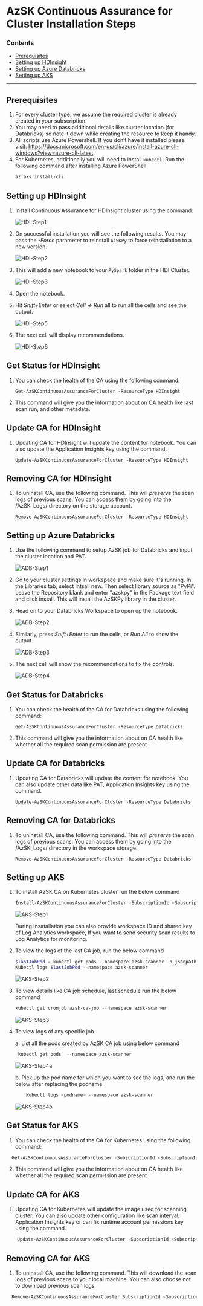 # AzSK Continuous Assurance for Cluster Installation Steps

### Contents

- [Prerequisites](Readme.md#prerequisites)
- [Setting up HDInsight](Readme.md#Setting-up-HDInsight)
- [Setting up Azure Databricks](Readme.md#Setting-up-Azure-Databricks)
- [Setting up AKS](Readme.md#Setting-up-AKS)
-----------------------------------------------------------------

## Prerequisites
1.	For every cluster type, we assume the required cluster is already created in your subscription. 
2.	You may need to pass additional details like cluster location (for Databricks) so note it down while creating the resource to keep it handy. 
3.	All scripts use Azure Powershell. If you don’t have it installed please visit: https://docs.microsoft.com/en-us/cli/azure/install-azure-cli-windows?view=azure-cli-latest  
4.	For Kubernetes, additionally you will need to install `kubectl`. Run the following command after installing Azure PowerShell
    ```PowerShell
    az aks install-cli
    ```

## Setting up HDInsight

1. Install Continuous Assurance for HDInsight cluster using the command:                

    ![HDI-Step1](../Images/HDI-Step1.png)

2.	On successful installation you will see the following results. You may pass the *-Force* parameter to reinstall `AzSKPy` to force reinstallation to a new version. 

    ![HDI-Step2](../Images/HDI-Step2.png)

3.	This will add a new notebook to your `PySpark` folder in the HDI Cluster.

    ![HDI-Step3](../Images/HDI-Step3.png)

4.	Open the notebook.

5.	Hit *Shift+Enter* or select *Cell -> Run* all to run all the cells and see the output.

    ![HDI-Step5](../Images/HDI-Step5.png)

6.	The next cell will display recommendations.

    ![HDI-Step6](../Images/HDI-Step6.png)

## Get Status for HDInsight

1. You can check the health of the CA using the following command:
   ```
   Get-AzSKContinuousAssuranceForCluster -ResourceType HDInsight
   ```

2. This command will give you the information about on CA health like last scan run, and other metadata. 

## Update CA for HDInsight

1. Updating CA for HDInsight will update the content for notebook. You can also update the Application Insights key using the command. 
   ```
   Update-AzSKContinuousAssuranceForCluster -ResourceType HDInsight
   ```
## Removing CA for HDInsight

1. To uninstall CA, use the following command. This will *preserve* the scan logs of previous scans. You can access them by going into the /AzSK_Logs/ directory on the storage account. 
   ```
   Remove-AzSKContinuousAssuranceForCluster -ResourceType HDInsight
   ```

## Setting up Azure Databricks

1.	Use the following command to setup AzSK job for Databricks and input the cluster location and PAT.

    ![ADB-Step1](../Images/ADB-Step1.png)

2.  Go to your cluster settings in workspace and make sure it's running. In the Libraries tab, select intsall new. Then select library source as "PyPi". Leave the Repository blank and enter "azskpy" in the Package text field and click install. This will install the AzSKPy library in the cluster. 

3.	Head on to your Databricks Workspace to open up the notebook.

    ![ADB-Step2](../Images/ADB-Step2.png)

4.	Similarly, press *Shift+Enter* to run the cells, or *Run All* to show the output.

    ![ADB-Step3](../Images/ADB-Step3.png)

5. The next cell will show the recommendations to fix the controls.

    ![ADB-Step4](../Images/ADB-Step4.png)

## Get Status for Databricks

1. You can check the health of the CA for Databricks using the following command:
   ```
   Get-AzSKContinuousAssuranceForCluster -ResourceType Databricks
   ```

2. This command will give you the information about on CA health like whether all the required scan permission are present. 

## Update CA for Databricks

1. Updating CA for Databricks will update the content for notebook. You can also update other data like PAT, Application Insights key using the command. 
   ```
   Update-AzSKContinuousAssuranceForCluster -ResourceType Databricks
   ```
## Removing CA for Databricks

1. To uninstall CA, use the following command. This will *preserve* the scan logs of previous scans. You can access them by going into the /AzSK_Logs/ directory in the workspace storage. 
   ```
   Remove-AzSKContinuousAssuranceForCluster -ResourceType Databricks
   ```
   
## Setting up AKS

1. To install AzSK CA on Kubernetes cluster run the below command 

    ```PowerShell
    Install-AzSKContinuousAssuranceForCluster -SubscriptionId <SubscriptionId> -ResourceGroupName <ResourceGroupName> -ResourceName <ResourceName> -ResourceType Kubernetes [ -LAWorkspaceId <ID of Log Analytics workspace> -LASharedSecret <Shared key of Log Analytics workspace> ]
    ```

   ![AKS-Step1](../Images/AKS-Step1.png)

   During insatallation you can also provide workspace ID and shared key of Log Analytics workspace, If you want to send security scan results to Log Analytics for monitoring.

2.	To view the logs of the last CA job, run the below command

    ```PowerShell
    $lastJobPod = kubectl get pods --namespace azsk-scanner -o jsonpath='{.items[-1:].metadata.name}' 
    Kubectl logs $lastJobPod --namespace azsk-scanner
    ```
    ![AKS-Step2](../Images/AKS-Step2.png)

3.	To view details like CA job schedule, last schedule run the below command


    ```PowerShell
    kubectl get cronjob azsk-ca-job --namespace azsk-scanner
    ```
    ![AKS-Step3](../Images/AKS-Step3.png)

4. To view logs of any specific job

    a. List all the pods created by AzSK CA job using below command

    ```PowerShell
     kubectl get pods  --namespace azsk-scanner
     ```

    ![AKS-Step4a](../Images/AKS-Step4a.png)

    b. Pick up the pod name for which you want to see the logs, and run the below after replacing the podname

    ```PowerShell
        Kubectl logs <podname> --namespace azsk-scanner
     ```

    ![AKS-Step4b](../Images/AKS-Step4b.PNG)

## Get Status for AKS

1. You can check the health of the CA for Kubernetes using the following command:

```PowerShell
  Get-AzSKContinuousAssuranceForCluster -SubscriptionId <SubscriptionId> -ResourceGroupName <ResourceGroupName> -ResourceName <ResourceName> -ResourceType Kubernetes 
```

2. This command will give you the information about on CA health like whether all the required scan permission are present. 

## Update CA for AKS

1. Updating CA for Kubernetes will update the image used for scanning cluster. You can also update other configuration like scan interval, Application Insights key or can fix runtime account permissions key using the command. 
```PowerShell
    Update-AzSKContinuousAssuranceForCluster -SubscriptionId <SubscriptionId> -ResourceGroupName <ResourceGroupName> -ResourceName <ResourceName> -ResourceType Kubernetes  [ -NewAppInsightKey <Application Insight Key>]   [ -NewLAWorkspaceId <ID of Log Analytics workspace>]  [ -NewLASharedSecret <Shared key of Log Analytics workspace>] [ -FixRuntimeAccount ] [ -LogRetentionInDays <JobLogsRetentionInDays>] [ -SpecificImageVersion <DockerHubImageTag> ] [-ScanIntervalInHours <ScanIntervalInHours> ]
```
## Removing CA for AKS

1. To uninstall CA, use the following command. This will download the scan logs of previous scans to your local machine. You can also choose not to download previous scan logs.

```PowerShell
  Remove-AzSKContinuousAssuranceForCluster SubscriptionId <SubscriptionId> -ResourceGroupName <ResourceGroupName> -ResourceName <ResourceName> -ResourceType Kubernetes [-DownloadJobLogs <Yes/No>]
```